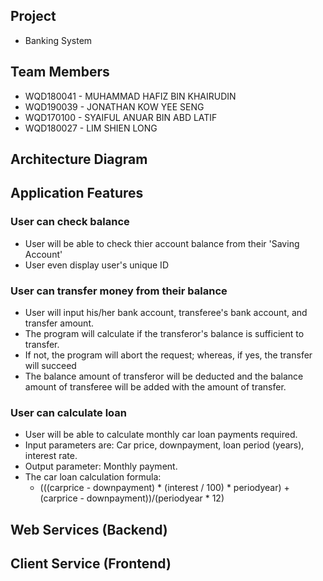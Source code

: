 ## Project
- Banking System

## Team Members
- WQD180041 - MUHAMMAD HAFIZ BIN KHAIRUDIN
- WQD190039 - JONATHAN KOW YEE SENG
- WQD170100 - SYAIFUL ANUAR BIN ABD LATIF
- WQD180027 - LIM SHIEN LONG
## Architecture Diagram

## Application Features
### User can check balance
- User will be able to check thier account balance from their 'Saving Account'
- User even display user's unique ID
### User can transfer money from their balance
- User will input his/her bank account, transferee's bank account, and transfer amount.
- The program will calculate if the transferor's balance is sufficient to transfer.
- If not, the program will abort the request; whereas, if yes, the transfer will succeed
- The balance amount of transferor will be deducted and the balance amount of transferee will be added with the amount of transfer.
### User can calculate loan
- User will be able to calculate monthly car loan payments required. 
- Input parameters are: Car price, downpayment, loan period (years), interest rate.
- Output parameter: Monthly payment.
- The car loan calculation formula:
  - (((carprice - downpayment) * (interest / 100) * periodyear) + (carprice - downpayment))/(periodyear * 12)

## Web Services (Backend)

## Client Service (Frontend) 
